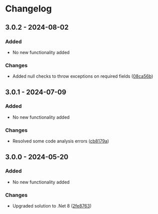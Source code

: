 # Changelog

## 3.0.2 - 2024-08-02
### Added
- No new functionality added

### Changes
- Added null checks to throw exceptions on required fields ([08ca56b](https://github.com/audaciaconsulting/Audacia.DataAccess/pull/4/commits/08ca56bf1f5e2c382c84ec117fd92d23e26f0512))

## 3.0.1 - 2024-07-09
### Added
- No new functionality added

### Changes
- Resolved some code analysis errors ([cb8179a](https://github.com/audaciaconsulting/Audacia.DataAccess/pull/3/commits/cb8179a7a52fc9e29cb9865ef639c05b62528f31))

## 3.0.0 - 2024-05-20
### Added
- No new functionality added

### Changes
- Upgraded solution to .Net 8 ([2fe8763](https://github.com/audaciaconsulting/Audacia.DataAccess/pull/1/commits/2fe876371ee706b19ffff494c17819f129f08f35))
